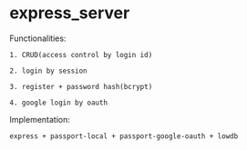 # express_server 

Functionalities:

	1. CRUD(access control by login id)

	2. login by session

	3. register + password hash(bcrypt)

	4. google login by oauth


Implementation:

	express + passport-local + passport-google-oauth + lowdb

